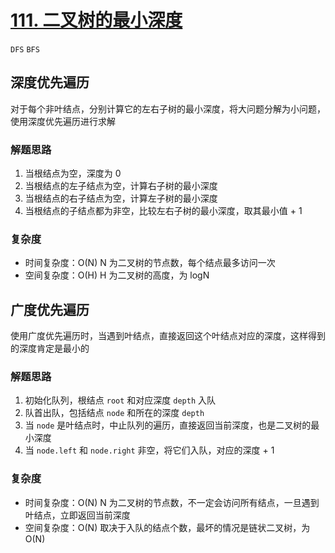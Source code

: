# [111. 二叉树的最小深度](https://leetcode-cn.com/problems/minimum-depth-of-binary-tree/solution/er-cha-shu-de-zui-xiao-shen-du-by-leetcode-solutio/)

`DFS` `BFS`

## 深度优先遍历

对于每个非叶结点，分别计算它的左右子树的最小深度，将大问题分解为小问题，使用深度优先遍历进行求解

### 解题思路

1. 当根结点为空，深度为 0
2. 当根结点的左子结点为空，计算右子树的最小深度
3. 当根结点的右子结点为空，计算左子树的最小深度
4. 当根结点的子结点都为非空，比较左右子树的最小深度，取其最小值 + 1

### 复杂度

- 时间复杂度：O(N) N 为二叉树的节点数，每个结点最多访问一次
- 空间复杂度：O(H) H 为二叉树的高度，为 logN

## 广度优先遍历

使用广度优先遍历时，当遇到叶结点，直接返回这个叶结点对应的深度，这样得到的深度肯定是最小的

### 解题思路

1. 初始化队列，根结点 `root` 和对应深度 `depth` 入队
2. 队首出队，包括结点 `node` 和所在的深度 `depth`
3. 当 `node` 是叶结点时，中止队列的遍历，直接返回当前深度，也是二叉树的最小深度
3. 当 `node.left` 和 `node.right` 非空，将它们入队，对应的深度 + 1

### 复杂度

- 时间复杂度：O(N) N 为二叉树的节点数，不一定会访问所有结点，一旦遇到叶结点，立即返回当前深度
- 空间复杂度：O(N) 取决于入队的结点个数，最坏的情况是链状二叉树，为 O(N)
